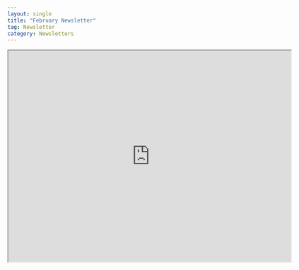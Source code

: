 ```yaml
---
layout: single
title: "February Newsletter"
tag: Newsletter
category: Newsletters
---
```

<iframe src="https://drive.google.com/file/d/1XoybNws_k2B8AP7GdiQsWPZgO6zg-Q2M/preview" width="640" height="480"></iframe>
